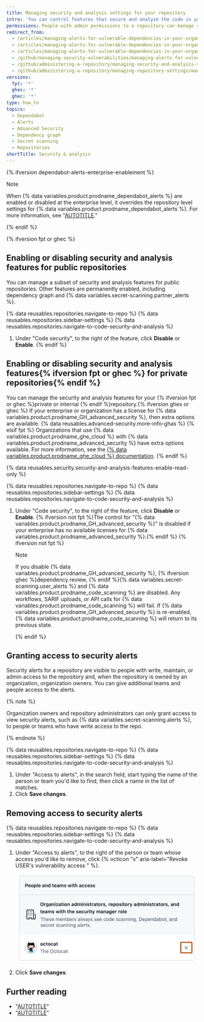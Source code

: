 ```yaml
---
title: Managing security and analysis settings for your repository
intro: 'You can control features that secure and analyze the code in your project on {% data variables.product.prodname_dotcom %}.'
permissions: People with admin permissions to a repository can manage security and analysis settings for the repository.
redirect_from:
  - /articles/managing-alerts-for-vulnerable-dependencies-in-your-organization-s-repositories
  - /articles/managing-alerts-for-vulnerable-dependencies-in-your-organizations-repositories
  - /articles/managing-alerts-for-vulnerable-dependencies-in-your-organization
  - /github/managing-security-vulnerabilities/managing-alerts-for-vulnerable-dependencies-in-your-organization
  - /github/administering-a-repository/managing-security-and-analysis-settings-for-your-repository
  - /github/administering-a-repository/managing-repository-settings/managing-security-and-analysis-settings-for-your-repository
versions:
  fpt: '*'
  ghes: '*'
  ghec: '*'
type: how_to
topics:
  - Dependabot
  - Alerts
  - Advanced Security
  - Dependency graph
  - Secret scanning
  - Repositories
shortTitle: Security & analysis
---
```


{% ifversion dependabot-alerts-enterprise-enablement %}

> [!NOTE]
> When {% data variables.product.prodname_dependabot_alerts %} are enabled or disabled at the enterprise level, it overrides the repository level settings for {% data variables.product.prodname_dependabot_alerts %}. For more information, see "[AUTOTITLE](/code-security/dependabot/dependabot-alerts/configuring-dependabot-alerts#managing-dependabot-alerts-for-your-enterprise)."

{% endif %}

{% ifversion fpt or ghec %}

## Enabling or disabling security and analysis features for public repositories

You can manage a subset of security and analysis features for public repositories. Other features are permanently enabled, including dependency graph and {% data variables.secret-scanning.partner_alerts %}.

{% data reusables.repositories.navigate-to-repo %}
{% data reusables.repositories.sidebar-settings %}
{% data reusables.repositories.navigate-to-code-security-and-analysis %}
1. Under "Code security", to the right of the feature, click **Disable** or **Enable**.
{% endif %}

## Enabling or disabling security and analysis features{% ifversion fpt or ghec %} for private repositories{% endif %}

You can manage the security and analysis features for your {% ifversion fpt or ghec %}private or internal {% endif %}repository.{% ifversion ghes or ghec %} If your enterprise or organization has a license for {% data variables.product.prodname_GH_advanced_security %}, then extra options are available. {% data reusables.advanced-security.more-info-ghas %}
{% elsif fpt %} Organizations that use {% data variables.product.prodname_ghe_cloud %} with {% data variables.product.prodname_advanced_security %} have extra options available. For more information, see the [{% data variables.product.prodname_ghe_cloud %} documentation](/enterprise-cloud@latest//repositories/managing-your-repositorys-settings-and-features/enabling-features-for-your-repository/managing-security-and-analysis-settings-for-your-repository#enabling-or-disabling-security-and-analysis-features-for-private-repositories).
{% endif %}

{% data reusables.security.security-and-analysis-features-enable-read-only %}

{% data reusables.repositories.navigate-to-repo %}
{% data reusables.repositories.sidebar-settings %}
{% data reusables.repositories.navigate-to-code-security-and-analysis %}
1. Under "Code security", to the right of the feature, click **Disable** or **Enable**. {% ifversion not fpt %}The control for "{% data variables.product.prodname_GH_advanced_security %}" is disabled if your enterprise has no available licenses for {% data variables.product.prodname_advanced_security %}.{% endif %}
   {% ifversion not fpt %}

   > [!NOTE]
   > If you disable {% data variables.product.prodname_GH_advanced_security %}, {% ifversion ghec %}dependency review, {% endif %}{% data variables.secret-scanning.user_alerts %} and {% data variables.product.prodname_code_scanning %} are disabled. Any workflows, SARIF uploads, or API calls for {% data variables.product.prodname_code_scanning %} will fail. If {% data variables.product.prodname_GH_advanced_security %} is re-enabled, {% data variables.product.prodname_code_scanning %} will return to its previous state.

   {% endif %}

## Granting access to security alerts

Security alerts for a repository are visible to people with write, maintain, or admin access to the repository and, when the repository is owned by an organization, organization owners. You can give additional teams and people access to the alerts.

{% note %}

Organization owners and repository administrators can only grant access to view security alerts, such as {% data variables.secret-scanning.alerts %}, to people or teams who have write access to the repo.

{% endnote %}

{% data reusables.repositories.navigate-to-repo %}
{% data reusables.repositories.sidebar-settings %}
{% data reusables.repositories.navigate-to-code-security-and-analysis %}
1. Under "Access to alerts", in the search field, start typing the name of the person or team you'd like to find, then click a name in the list of matches.
1. Click **Save changes**.

## Removing access to security alerts

{% data reusables.repositories.navigate-to-repo %}
{% data reusables.repositories.sidebar-settings %}
{% data reusables.repositories.navigate-to-code-security-and-analysis %}
1. Under "Access to alerts", to the right of the person or team whose access you'd like to remove, click {% octicon "x" aria-label="Revoke USER's vulnerability access " %}.

     ![Screenshot of the list of users with access to alerts. To the right of @octocat, an x icon is outlined in dark orange.](/assets/images/help/repository/security-and-analysis-security-alerts-username-x.png)
1. Click **Save changes**.

## Further reading

* "[AUTOTITLE](/code-security/getting-started/securing-your-repository)"
* "[AUTOTITLE](/organizations/keeping-your-organization-secure/managing-security-settings-for-your-organization/managing-security-and-analysis-settings-for-your-organization)"

